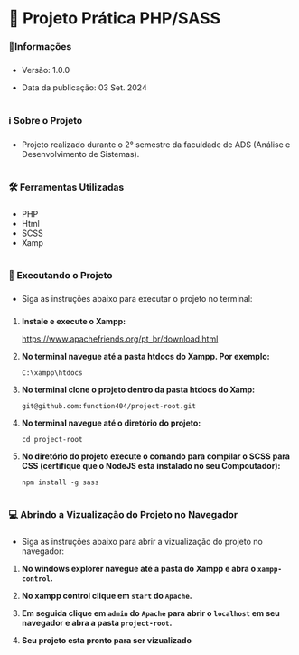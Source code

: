 <h1 align="left">🐘 Projeto Prática PHP/SASS</h1>

###

<h3 align="left">📢Informações</h3>

###

- Versão: 1.0.0

- Data da publicação: 03 Set. 2024

###

<h1></h1>

###

<h3 align="left">ℹ️ Sobre o Projeto</h3>

###

- Projeto realizado durante o 2° semestre da faculdade de ADS (Análise e Desenvolvimento de Sistemas).

###

<h1></h1>

###

<h3 align="left">🛠️ Ferramentas Utilizadas</h3>

###

- PHP
- Html
- SCSS
- Xamp

###

<h1></h1>

###

<h3 align="left">🚀 Executando o Projeto</h3>

###

- Siga as instruções abaixo para executar o projeto no terminal:

###

1. **Instale e execute o Xampp:**

     <a target="_blank">https://www.apachefriends.org/pt_br/download.html</a>

2. **No terminal navegue até a pasta htdocs do Xampp. Por exemplo:**

     `C:\xampp\htdocs`
   
3. **No terminal clone o projeto dentro da pasta htdocs do Xamp:**

     `git@github.com:function404/project-root.git`

4. **No terminal navegue até o diretório do projeto:**

      `cd project-root`

6. **No diretório do projeto execute o comando para compilar o SCSS para CSS (certifique que o NodeJS esta instalado no seu Compoutador):**

      `npm install -g sass`

###

<h1></h1>

###

<h3 align="left">💻 Abrindo a Vizualização do Projeto no Navegador</h3>

###

- Siga as instruções abaixo para abrir a vizualização do projeto no navegador:
                                                
1. **No windows explorer navegue até a pasta do Xampp e abra o `xampp-control`.**

2. **No xampp control clique em `start` do `Apache`.**

3. **Em seguida clique em `admin` do `Apache` para abrir o `localhost` em seu navegador e abra a pasta `project-root`.**

4. **Seu projeto esta pronto para ser vizualizado**

###
